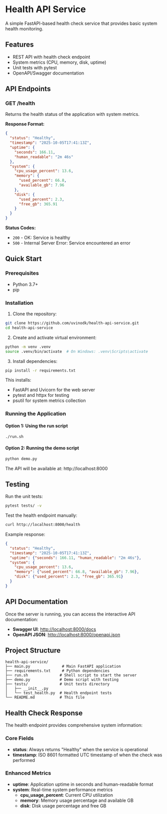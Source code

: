 # Health API Service

A simple FastAPI-based health check service that provides basic system health monitoring.

## Features

- REST API with health check endpoint
- System metrics (CPU, memory, disk, uptime)
- Unit tests with pytest
- OpenAPI/Swagger documentation

## API Endpoints

### GET /health

Returns the health status of the application with system metrics.

**Response Format:**
```json
{
  "status": "Healthy",
  "timestamp": "2025-10-05T17:41:13Z",
  "uptime": {
    "seconds": 166.11,
    "human_readable": "2m 46s"
  },
  "system": {
    "cpu_usage_percent": 13.6,
    "memory": {
      "used_percent": 66.8,
      "available_gb": 7.96
    },
    "disk": {
      "used_percent": 2.3,
      "free_gb": 365.91
    }
  }
}
```

**Status Codes:**
- `200` - OK: Service is healthy
- `500` - Internal Server Error: Service encountered an error

## Quick Start

### Prerequisites

- Python 3.7+
- pip

### Installation

1. Clone the repository:
```bash
git clone https://github.com/uvinodk/health-api-service.git
cd health-api-service
```

2. Create and activate virtual environment:
```bash
python -m venv .venv
source .venv/bin/activate  # On Windows: .venv\Scripts\activate
```

3. Install dependencies:
```bash
pip install -r requirements.txt
```

This installs:
- FastAPI and Uvicorn for the web server
- pytest and httpx for testing
- psutil for system metrics collection

### Running the Application

#### Option 1: Using the run script
```bash
./run.sh
```

#### Option 2: Running the demo script
```bash
python demo.py
```

The API will be available at: http://localhost:8000

## Testing

Run the unit tests:
```bash
pytest tests/ -v
```

Test the health endpoint manually:
```bash
curl http://localhost:8000/health
```

Example response:
```json
{
  "status": "Healthy",
  "timestamp": "2025-10-05T17:41:13Z",
  "uptime": {"seconds": 166.11, "human_readable": "2m 46s"},
  "system": {
    "cpu_usage_percent": 13.6,
    "memory": {"used_percent": 66.8, "available_gb": 7.96},
    "disk": {"used_percent": 2.3, "free_gb": 365.91}
  }
}
```

## API Documentation

Once the server is running, you can access the interactive API documentation:

- **Swagger UI**: [http://localhost:8000/docs](http://localhost:8000/docs)
- **OpenAPI JSON**: [http://localhost:8000/openapi.json](http://localhost:8000/openapi.json)

## Project Structure

```
health-api-service/
├── main.py              # Main FastAPI application
├── requirements.txt     # Python dependencies
├── run.sh              # Shell script to start the server
├── demo.py             # Demo script with testing
├── tests/              # Unit tests directory
│   ├── __init__.py
│   └── test_health.py  # Health endpoint tests
└── README.md           # This file
```

## Health Check Response

The health endpoint provides comprehensive system information:

### Core Fields
- **status**: Always returns "Healthy" when the service is operational
- **timestamp**: ISO 8601 formatted UTC timestamp of when the check was performed

### Enhanced Metrics
- **uptime**: Application uptime in seconds and human-readable format
- **system**: Real-time system performance metrics
  - **cpu_usage_percent**: Current CPU utilization
  - **memory**: Memory usage percentage and available GB
  - **disk**: Disk usage percentage and free GB
